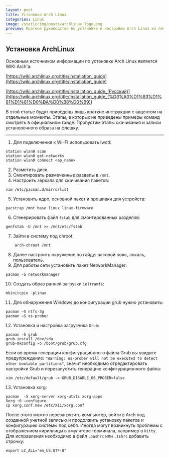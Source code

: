 ```yaml
---
layout: post
title: Установка Arch Linux  
categories: Linux
image: /static/img/posts/archlinux_logo.png
preview: Краткое руководство по установке и настройке Arch Linux из личного опыта
---
```


## Установка ArchLinux

Основным источником информации по установке Arch Linux является WIKI Arch'а:

[https://wiki.archlinux.org/title/installation_guide](https://wiki.archlinux.org/title/installation_guide)

[https://wiki.archlinux.org/title/Installation_guide_(Русский)](https://wiki.archlinux.org/title/Installation_guide_(%D0%A0%D1%83%D1%81%D1%81%D0%BA%D0%B8%D0%B9))

В этой статье будут приведены лишь краткие инструкции с акцентом на отдельные моменты. Этапы, в которых не приведены примеры команд смотреть в официальном гайде. Пропустим этапы скачивания и записи установочного образа на флешку.

---
1. Для подключения к WI-FI использовать iwctl:
```
station wlan0 scan
station wlan0 get-networks
station wlan0 connect <ap_name>
```
2. Разметить диск.
3. Смонтировать размеченные разделы в ```/mnt```.
4. Настроить зеркала для скачивания пакетов: 
```
vim /etc/pacman.d/mirrorlist
```
5. Установить ядро, основной пакет и прошивки для устройств:
```
pacstrap /mnt base linux linux-firmware 
```
6. Сгенерировать файл ```fstab``` для смонтированных разделов:
```
genfstab -U /mnt >> /mnt/etc/fstab
```
7. Зайти в систему под chroot:
```
    arch-chroot /mnt
```
8. Далее настроить окружение по гайду: часовой пояс, локаль, пользователь.
9. Для работы сети установить пакет NetworkManager:
```
pacman -S networkmanager
```
10. Создать образ ранней загрузки ```initramfs```:
```
mkinitcpio -plinux
```
11. Для обнаружения Windows до конфигурации grub нужно установить:
```
pacman –S ntfs-3g 
pacman –S os-prober
```
12. Установка и настройка загрузчика ```Grub```:
```
pacman -S grub
grub-install /dev/sda 
grub-mkconfig -o /boot/grub/grub.cfg
```
Если во время генерации конфигурационного файла Grub вы увидите предупреждение: ```"Warning: os-prober will not be executed to detect other bootable partitions"```, значит необходимо отредактировать настройки Grub и перезапустить генерацию конфигурационного файла:
```
vim /etc/default/grub -> GRUB_DISABLE_OS_PROBER=false
```

13. Установка xorg:
```
pacman  -S xorg-server xorg-utils xorg-apps
Xorg :0 –configure
cp xorg.conf.new /etc/X11/xorg.conf
```

После этого можно перезагрузить компьютер, войти в Arch под созданной учетной записью и продолжить установку пакетов и конфигурацию системы под себя. Иногда могут возникнуть проблемы с отображением кириллицы в эмуляторе терминала, например в ```kitty```. Для исправления необходимо в файл ```.bashrc```  или ```.zshrc``` добавить строчку:
```
export LC_ALL="en_US.UTF-8"
```